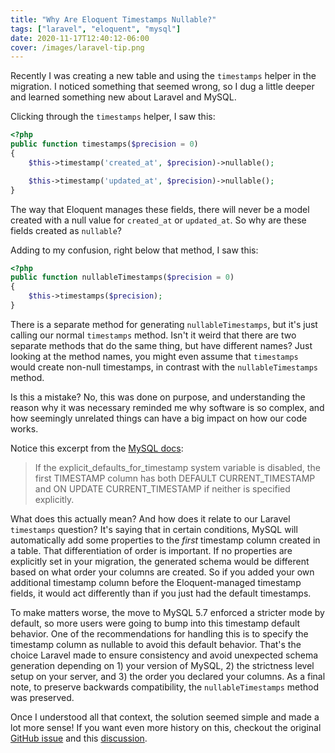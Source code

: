 ```yaml
---
title: "Why Are Eloquent Timestamps Nullable?"
tags: ["laravel", "eloquent", "mysql"]
date: 2020-11-17T12:40:12-06:00
cover: /images/laravel-tip.png
---
```


Recently I was creating a new table and using the `timestamps` helper in the migration. I noticed something that seemed wrong, so I dug a little deeper and learned something new about Laravel and MySQL.

<!--more-->

Clicking through the `timestamps` helper, I saw this:

```php
<?php
public function timestamps($precision = 0)
{
    $this->timestamp('created_at', $precision)->nullable();

    $this->timestamp('updated_at', $precision)->nullable();
}
```

The way that Eloquent manages these fields, there will never be a model created with a null value for `created_at` or `updated_at`. So why are these fields created as `nullable`? 

Adding to my confusion, right below that method, I saw this:

```php
<?php
public function nullableTimestamps($precision = 0)
{
    $this->timestamps($precision);
}
```

There is a separate method for generating `nullableTimestamps`, but it's just calling our normal `timestamps` method. Isn't it weird that there are two separate methods that do the same thing, but have different names? Just looking at the method names, you might even assume that `timestamps` would create non-null timestamps, in contrast with the `nullableTimestamps` method.

Is this a mistake? No, this was done on purpose, and understanding the reason why it was necessary reminded me why software is so complex, and how seemingly unrelated things can have a big impact on how our code works.

Notice this excerpt from the [MySQL docs](https://dev.mysql.com/doc/refman/5.7/en/timestamp-initialization.html):

> If the explicit_defaults_for_timestamp system variable is disabled, the first TIMESTAMP column has both DEFAULT CURRENT_TIMESTAMP and ON UPDATE CURRENT_TIMESTAMP if neither is specified explicitly.

What does this actually mean? And how does it relate to our Laravel `timestamps` question? It's saying that in certain conditions, MySQL will automatically add some properties to the *first* timestamp column created in a table. That differentiation of order is important. If no properties are explicitly set in your migration, the generated schema would be different based on what order your columns are created. So if you added your own additional timestamp column before the Eloquent-managed timestamp fields, it would act differently than if you just had the default timestamps.

To make matters worse, the move to MySQL 5.7 enforced a stricter mode by default, so more users were going to bump into this timestamp default behavior. One of the recommendations for handling this is to specify the timestamp column as nullable to avoid this default behavior. That's the choice Laravel made to ensure consistency and avoid unexpected schema generation depending on 1) your version of MySQL, 2) the strictness level setup on your server, and 3) the order you declared your columns. As a final note, to preserve backwards compatibility, the `nullableTimestamps` method was preserved. 

Once I understood all that context, the solution seemed simple and made a lot more sense! If you want even more history on this, checkout the original [GitHub issue](https://github.com/laravel/framework/issues/12060) and this [discussion](https://github.com/laravel/ideas/issues/874).